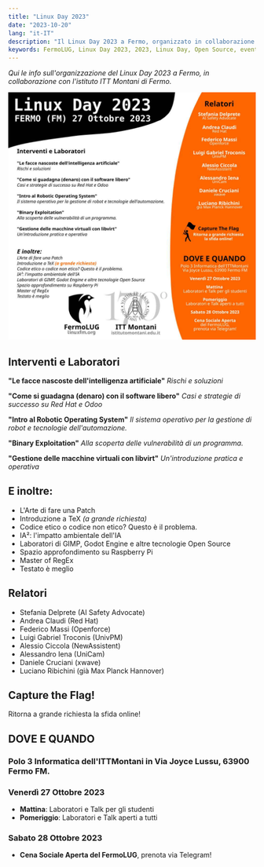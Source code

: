 ```yaml
---
title: "Linux Day 2023"
date: "2023-10-20"
lang: "it-IT"
description: "Il Linux Day 2023 a Fermo, organizzato in collaborazione con l'istituto ITT Montani di Fermo"
keywords: FermoLUG, Linux Day 2023, 2023, Linux Day, Open Source, eventi, ITT Montani
---
```

*Qui le info sull'organizzazione del Linux Day 2023 a Fermo, in collaborazione con l'istituto ITT Montani di Fermo.*

![Volantino social per il Linux Day 2023](img/LinuxDay2023_1024.jpg)

## Interventi e Laboratori

**"Le facce nascoste dell'intelligenza artificiale"**
*Rischi e soluzioni*

**"Come si guadagna (denaro) con il software libero"**
*Casi e strategie di successo su Red Hat e Odoo*

**"Intro al Robotic Operating System"**
*Il sistema operativo per la gestione di robot e tecnologie dell'automazione.*

**"Binary Exploitation"**
*Alla scoperta delle vulnerabilità di un programma.*

**"Gestione delle macchine virtuali con libvirt"**
*Un'introduzione pratica e operativa*

## E inoltre:
- L'Arte di fare una Patch
- Introduzione a TeX *(a grande richiesta)*
- Codice etico o codice non etico? Questo è il problema.
- IA²: l'impatto ambientale dell'IA
- Laboratori di GIMP, Godot Engine e altre tecnologie Open Source
- Spazio approfondimento su Raspberry Pi
- Master of RegEx
- Testato è meglio

## Relatori
- Stefania Delprete (AI Safety Advocate)
- Andrea Claudi (Red Hat)
- Federico Massi (Openforce)
- Luigi Gabriel Troconis (UnivPM)
- Alessio Ciccola (NewAssistent)
- Alessandro Iena (UniCam)
- Daniele Cruciani (xwave)
- Luciano Ribichini (già Max Planck Hannover)

## Capture the Flag!
Ritorna a grande richiesta la sfida online!

## DOVE E QUANDO
### **Polo 3 Informatica dell'ITTMontani** in Via Joyce Lussu, 63900 Fermo FM.

### Venerdì 27 Ottobre 2023
- **Mattina**: Laboratori e Talk per gli studenti
- **Pomeriggio**: Laboratori e Talk aperti a tutti

### Sabato 28 Ottobre 2023
- **Cena Sociale Aperta del FermoLUG**, prenota via Telegram!
